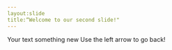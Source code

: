 ```yaml
---
layout:slide
title:“Welcome to our second slide!"
---
```

Your text something new
Use the left arrow to go back!
